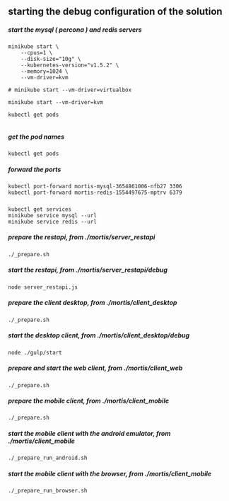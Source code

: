 
## starting the debug configuration of the solution

##### start the mysql ( percona ) and redis servers
```
minikube start \
    --cpus=1 \
    --disk-size="10g" \
    --kubernetes-version="v1.5.2" \
    --memory=1024 \
    --vm-driver=kvm
 
# minikube start --vm-driver=virtualbox  
 
minikube start --vm-driver=kvm

kubectl get pods
    
```

##### get the pod names
```
kubectl get pods
```

##### forward the ports 
```
kubectl port-forward mortis-mysql-3654861006-nfb27 3306
kubectl port-forward mortis-redis-1554497675-mptrv 6379
```

##### 
```
kubectl get services
minikube service mysql --url
minikube service redis --url
```

##### prepare the restapi, from ./mortis/server_restapi
```
./_prepare.sh
```

##### start the restapi, from ./mortis/server_restapi/debug
```
node server_restapi.js
```

##### prepare the client desktop, from ./mortis/client_desktop
```
./_prepare.sh
```

##### start the desktop client, from ./mortis/client_desktop/debug 
```
node ./gulp/start
```

##### prepare and start the web client, from ./mortis/client_web
```
./_prepare.sh
```

##### prepare the mobile client, from ./mortis/client_mobile 
```
./_prepare.sh
```

##### start the mobile client with the android emulator, from ./mortis/client_mobile 
```
./_prepare_run_android.sh
```

##### start the mobile client with the browser, from ./mortis/client_mobile 
```
./_prepare_run_browser.sh
```
